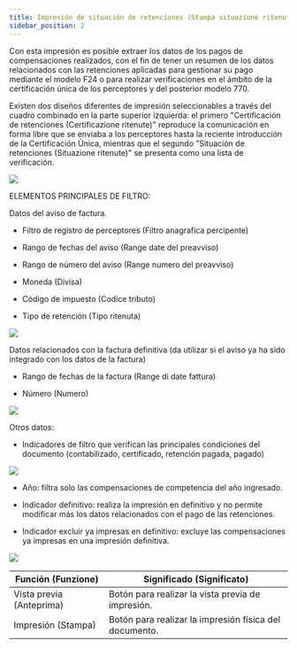 ```yaml
---
title: Impresión de situación de retenciones (Stampa situazione ritenute)
sidebar_position: 2
---
```


Con esta impresión es posible extraer los datos de los pagos de compensaciones realizados, con el fin de tener un resumen de los datos relacionados con las retenciones aplicadas para gestionar su pago mediante el modelo F24 o para realizar verificaciones en el ámbito de la certificación única de los perceptores y del posterior modelo 770.

Existen dos diseños diferentes de impresión seleccionables a través del cuadro combinado en la parte superior izquierda: el primero "Certificación de retenciones (Certificazione ritenute)" reproduce la comunicación en forma libre que se enviaba a los perceptores hasta la reciente introducción de la Certificación Única, mientras que el segundo "Situación de retenciones (Situazione ritenute)" se presenta como una lista de verificación.

![](/img/it-it/finance-area/professional-men/reports/withholding-tax-situation/image01.png)

ELEMENTOS PRINCIPALES DE FILTRO:

Datos del aviso de factura.

- Filtro de registro de perceptores (Filtro anagrafica percipente)

- Rango de fechas del aviso (Range date del preavviso)

- Rango de número del aviso (Range numero del preavviso)

- Moneda (Divisa)

- Código de impuesto (Codice tributo)

- Tipo de retención (Tipo ritenuta)

![](/img/it-it/finance-area/professional-men/reports/withholding-tax-situation/image02.png)

Datos relacionados con la factura definitiva (da utilizar si el aviso ya ha sido integrado con los datos de la factura)

- Rango de fechas de la factura (Range di date fattura)

- Número (Numero)

![](/img/it-it/finance-area/professional-men/reports/withholding-tax-situation/image03.png)

Otros datos:

- Indicadores de filtro que verifican las principales condiciones del documento (contabilizado, certificado, retención pagada, pagado)

![](/img/it-it/finance-area/professional-men/reports/withholding-tax-situation/image04.png)

- Año: filtra solo las compensaciones de competencia del año ingresado.

- Indicador definitivo: realiza la impresión en definitivo y no permite modificar más los datos relacionados con el pago de las retenciones.

- Indicador excluir ya impresas en definitivo: excluye las compensaciones ya impresas en una impresión definitiva.

![](/img/it-it/finance-area/professional-men/reports/withholding-tax-situation/image05.png)

| Función (Funzione) | Significado (Significato) |
| --- | --- |
| Vista previa (Anteprima) | Botón para realizar la vista previa de impresión. |
| Impresión (Stampa) | Botón para realizar la impresión física del documento. |